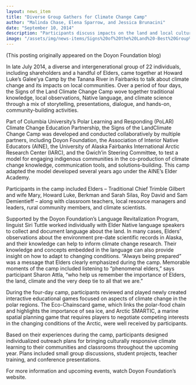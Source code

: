 ```yaml
---
layout: news_item
title: "Diverse Group Gathers for Climate Change Camp"
author: "Malinda Chase, Elena Sparrow, and Jessica Brunacini"
date: "September 10, 2014"
description: "Participants discuss impacts on the land and local culture"
image: "/assets/img/news-items/Signs%20of%20the%20Land%20-Best%20Group%20Photo%5B5%5D_0.jpg"
---
```


(This posting originally appeared on the Doyon Foundation blog)

In late July 2014, a diverse and intergenerational group of 22 individuals, including shareholders and a handful of Elders, came together at Howard Luke’s Galee’ya Camp by the Tanana River in Fairbanks to talk about climate change and its impacts on local communities. Over a period of four days, the Signs of the Land Climate Change Camp wove together traditional knowledge, local observations, Native language, and climate science through a mix of storytelling, presentations, dialogue, and hands-on, community-building activities.

Part of Columbia University’s Polar Learning and Responding (PoLAR) Climate Change Education Partnership, the Signs of the LandClimate Change Camp was developed and conducted collaboratively by multiple partners, including Doyon Foundation, the Association of Interior Native Educators (AINE), the University of Alaska Fairbanks International Arctic Research Center (IARC), and the Gwich’in Steering Committee, to test a model for engaging indigenous communities in the co-production of climate change knowledge, communication tools, and solutions-building. This camp adapted the model developed several years ago under the AINE’s Elder Academy.

Participants in the camp included Elders – Traditional Chief Trimble Gilbert and wife Mary, Howard Luke, Berkman and Sarah Silas, Roy David and Sam Demientieff – along with classroom teachers, local resource managers and leaders, rural community members, and climate scientists.

Supported by the Doyon Foundation’s Language Revitalization Program, linguist Siri Tuttle worked individually with Elder Native language speakers to collect and document language about the land. In many cases, Elders’ observations about the environment pre-date scientific records in Alaska, and their knowledge can help to inform climate change research. Their knowledge and concepts embedded in the language can also provide insight on how to adapt to changing conditions. “Always being prepared” was a message that Elders clearly emphasized during the camp. Memorable moments of the camp included listening to “phenomenal elders,” says participant Sharon Attla, “who help us remember the importance of Elders, the land, climate and the very deep tie to all that we are.”

During the four-day camp, participants reviewed and played newly created interactive educational games focused on aspects of climate change in the polar regions. The Eco-Chainscard game, which links the polar-food chain and highlights the importance of sea ice, and Arctic SMARTIC, a marine spatial planning game that requires players to negotiate competing interests in the changing conditions of the Arctic, were well received by participants.

Based on their experiences during the camp, participants designed individualized outreach plans for bringing culturally responsive climate learning to their communities and classrooms throughout the upcoming year. Plans included small group discussions, student projects, teacher training, and conference presentations.

For more information and upcoming events, watch Doyon Foundation’s website.
